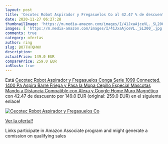 ```yaml
---
layout: post
title: 'Cecotec Robot Aspirador y Fregasuelos Co al 42.47 % de descuento'
date: 2020-11-27 06:27:28
thumbnailImage: 'https://m.media-amazon.com/images/I/41JxaAjceVL._SL200_.jpg'
images: [ 'https://m.media-amazon.com/images/I/41JxaAjceVL._SL200_.jpg' ]
comments: true
category: ofertas
author: ring
slug: B07THTQHWV
description:
actualPrice: 149.0 EUR
comparePrice: 259.0 EUR
inStock: true
---
```


Está [Cecotec Robot Aspirador y Fregasuelos Conga Serie 1099 Connected. 1400 Pa  Aspira  Barre  Friega y Pasa la Mopa  Cepillo Especial Mascotas  Mando a Distancia  Compatible con Alexa y Google Home  Muro Magnético](https://www.amazon.es/dp/B07THTQHWV/?tag=tolees-21) con 42.47 de descuento por 149.0 EUR (original: 259.0 EUR) en el siguiente enlace!

[![Cecotec Robot Aspirador y Fregasuelos Co](https://m.media-amazon.com/images/I/41JxaAjceVL._SL200_.jpg)](https://www.amazon.es/dp/B07THTQHWV/?tag=tolees-21)

[Ver la oferta!!](https://www.amazon.es/dp/B07THTQHWV/?tag=tolees-21)

Links participate in Amazon Associate program and might generate a comission on qualifying sales


